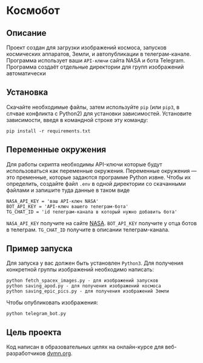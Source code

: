 # Космобот
## Oписание
Проект создан для загрузки изображений космоса, запусков космических аппаратов, Земли, и автопубликации в телеграм-канале. Программа использует ваши `API-ключи` сайта NASA и бота Telegram. Программа создаёт отдельные директории для групп изображений автоматически
## Установка
Скачайте необходимые файлы, затем используйте `pip` (или `pip3`, в слчвае конфликта с Python2) для установки зависимостей. Установите зависимости, введя в командной строке эту команду:
```
pip install -r requirements.txt
```
## Переменные окружения
Для работы скрипта необходимы API-ключи которые будут использоваться как переменные окружения. Переменные окружения — это пременные, которые задаются программе Python извне. Чтобы их определить, создайте файл `.env` в одной директории со скачанными файлами и запишите туда данные в таком виде
```
NASA_API_KEY = 'ваш API-ключ NASA'
BOT_API_KEY = 'API-ключ вашего телеграм-бота'
TG_CHAT_ID = 'id телеграм-канала в который нужно добавить бота'
```
`NASA_API_KEY` получите на сайте [NASA](https://api.nasa.gov/). `BOT_API_KEY` получите у отца ботов в телеграм. `TG_CHAT_ID` получите в описании телеграм-канала.
## Пример запуска
Для запуска у вас должен быть установлен `Python3`.
Для получения конкретной группы изображений необходимо написать:
```
python fetch_spacex_images.py - для изображений запусков
python saving_apod.py - для получения изображений космоса
python saving_epic_pics.py - для получения изображений Земли
```
Чтобы опубликовать изображения:
```
python telegram_bot.py
```
## Цель проекта
Код написан в образовательных целях на онлайн-курсе для веб-разработчиков [dvmn.org](dvmn.org). 
